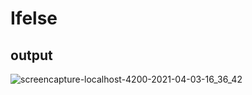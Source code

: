 # Ifelse

## output

![screencapture-localhost-4200-2021-04-03-16_36_42](https://user-images.githubusercontent.com/79576987/113507660-8b884380-9569-11eb-8f9b-4e5b152099fb.png)
